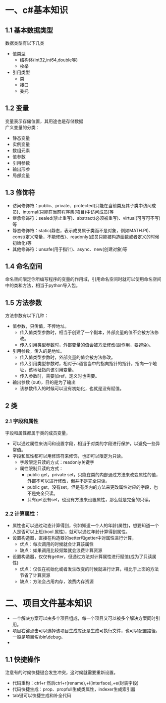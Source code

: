 # 一、c#基本知识  

## 1.1 基本数据类型
  数据类型有以下几类
- 值类型
  - 结构体(int32,int64,double等)
  - 枚举  
- 引用类型
  - 类  
  - 接口
  - 委托

## 1.2 变量
变量表示存储位置，其用途也是存储数据  
广义变量的分类：  
- 静态变量
- 实例变量
- 数组元素
- 值参数
- 引用参数
- 输出形参
- 局部变量

## 1.3 修饰符  
- 访问修饰符：public、private、protected(只能在当前类及其子类中访问成员)、internal(只能在当前程序集(项目)中访问成员)等
- 继承修饰符：sealed(禁止重写)、abstract(必须被重写)、virtual(可写可不写)等
- 静态修饰符：static(静态，表示成员属于类而不是对象，例如MATH.PI)、const(定义常量，不能修改)、readonly(成员只能被构造函数或者定义的时候初始化)等
- 其他修饰符：unsafe(用于指针)、async、new(创建对象)等

## 1.4 命名空间  
命名空间限定你所编写程序的变量的作用域，引用命名空间时就可以使用命名空间中的类和方法，相当于python导入包。  


## 1.5 方法参数  
方法参数有以下几种：  
- 值参数，只传值，不传地址。
  - 传入值类型参数时，相当于创建了一个副本，外部变量的值不会被方法修改。  
  - 传入引用类型参数时，外部变量的值会被方法修改(副作用，要避免)。  
- 引用参数，传入的是地址。
  - 传入值类型参数时，外部变量的值会被方法修改。
  - 传入引用类型参数时，相对于c语言当中的指向指针的指针，指向一个地址，该地址指向该引用变量。  
  - 传入参数时，需要加ref，定义时也需要。
- 输出参数 (out)，目的是为了输出
  - 该参数传入的时候可以没有初始化，也就是没有赋值。

## 2 类
### 2.1 字段和属性  
字段和属性都属于类的成员变量，  
- 可以通过属性来访问和设置字段，相当于对类的字段进行保护，以避免一些异常值。
- 字段和属性都可以用修饰符来修饰，也即可以限定为只读。
  - 字段限定只读的方式：readonly关键字
  - 属性限制只读的方式：
    - public get，private set，只能在类的内部通过方法来改变属性的值，外部不可以进行修改，但并不是完全只读。
    - public get，没有set，但是有类内的方法来更改属性对应的字段，也不是完全只读。
    - 只有get没有set，也没有方法来设置属性，那么就是完全的只读。
### 2.2 计算属性：
- 属性也可以通过动态计算得到，例如知道一个人的年龄(属性)，想要知道一个人是否可以上班(bool 属性)，就可以通过年龄计算得到属性。
- 设置构造器，直接在构造器的setter和getter中对属性进行计算，
  - 优点：每次调用的时候就会计算该属性
  - 缺点：如果调用比较频繁就会浪费计算资源
- 设置构造器，仅仅有getter，但通过方法对计算属性进行赋值(成为了只读属性)
  - 优点：仅仅在初始化或者发生改变的时候就进行计算，相比于上面的方法节省了计算资源
  - 缺点：方法会占用内存，浪费内存资源

# 二、项目文件基本知识
- 一个解决方案可以由多个项目组成，每一个项目又可以被多个解决方案同时引用。
- 项目右键点击可以选择该项目生成库还是生成可执行文件，也可以配置路径，一般是项目名\bin\debug。
- 
## 1.1 快捷操作
注意有的时候快捷键会发生冲突，这时候就需要重新设置。  
- 代码重构：ctrl+r 然后ctrl+r(rename),+i(interface),+e(封装字段)
- 代码快捷生成：prop、propfull生成类属性，indexer生成索引器
- tab键可以快捷生成和补全代码


